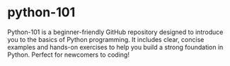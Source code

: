 # python-101
Python-101 is a beginner-friendly GitHub repository designed to introduce you to the basics of Python programming. It includes clear, concise examples and hands-on exercises to help you build a strong foundation in Python. Perfect for newcomers to coding!
